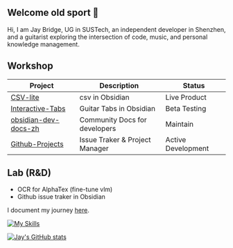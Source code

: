 ## Welcome old sport 👋

Hi, I am Jay Bridge, UG in SUSTech, an independent developer in Shenzhen, and a guitarist exploring the intersection of code, music, and personal knowledge management.


## Workshop

| Project              | Description                         | Status                |
|----------------------|-------------------------------------|-----------------------|
| [CSV-lite](https://github.com/LIUBINfighter/csv-lite)             | csv in Obsidian                     | Live Product          |
| [Interactive-Tabs](https://github.com/LIUBINfighter/interactive-tabs)    | Guitar Tabs in Obsidian             | Beta Testing          |
| [obsidian-dev-docs-zh](https://github.com/LIUBINfighter/obsidian-dev-docs-zh) | Community Docs for developers       | Maintain              |
| [Github-Projects](https://github.com/LIUBINfighter/Github-Projects)| Issue Traker & Project Manager | Active Development  |
## Lab (R&D)

- OCR for AlphaTex (fine-tune vlm)
- Github issue traker in Obsidian

<!--
## Building agents in obsidian!

🧩 Obsidian plugins developer.

🎨 Enjoy creating beautiful and modern front-end interfaces.

🌐 Building single-page applications.

✨ Learning to build Agentic Apps with Langchain.

On my blog, I share course materials, development logs, personal reflections, and trading notes. 

Feel free to stop by [here](https://liubinfighter.github.io/Blog/) and have a look.

**Believe in the green light.**
-->

I document my journey [here](https://liubinfighter.github.io/Blog/).

[![My Skills](https://skillicons.dev/icons?i=obsidian,js,ts,html,css,git,github,python,md,aws,ubuntu,texmacs,langchain)](https://skillicons.dev)

[![Jay's GitHub stats](https://github-readme-stats.vercel.app/api?username=LIUBINfighter)](https://github.com/anuraghazra/github-readme-stats)


<!--
|  25.3-today    | |  Independent Developer  |
| --- | --- | --- |
|  ~~25.2-25.3~~   |  ~~@LiiiLabs~~   | ~~Intern~~ |
|  24.10-25.2   |   @PoliAI   | Intern |
|    23.10-24.4  |  @ARTINX   |  c++/opencv developer |
-->

<!--
**LIUBINfighter/LIUBINfighter** is a ✨ _special_ ✨ repository because its `README.md` (this file) appears on your GitHub profile.

Here are some ideas to get you started:

- 🔭 I’m currently working on ...
- 🌱 I’m currently learning ...  
- 👯 I’m looking to collaborate on ...
- 🤔 I’m looking for help with ...
- 💬 Ask me about ...
- 📫 How to reach me: ...
- 😄 Pronouns: ...
- ⚡ Fun fact: ...
-->
